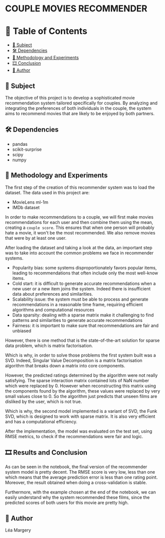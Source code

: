 # COUPLE MOVIES RECOMMENDER

# 📗 Table of Contents
- [🚀 Subject](#subject)
- [🛠 Dependencies](#dependencies)
- [🧪 Methodology and Experiments](#methodology)
- [🎞️ Conclusion](#conclusion)
- [👥 Author](#author)

## 🚀 Subject <a name="subject"></a>
The objective of this project is to develop a sophisticated movie recommendation system tailored specifically for couples. By analyzing and integrating the preferences of both individuals in the couple, the system aims to recommend movies that are likely to be enjoyed by both partners. 

## 🛠 Dependencies <a name="dependencies"></a>
- pandas
- scikit-surprise
- scipy
- numpy

## 🧪 Methodology and Experiments <a name="methodology"></a>
The first step of the creation of this recommender system was to load the dataset. The data used in this project are:
- MovieLens ml-1m
- IMDb dataset

In order to make recommendations to a couple, we will first make movies recommendations for each user and then combine them using the mean, creating a `couple score`. This ensures that when one person will probably hate a movie, it won't be the most recommended. We also remove movies that were by at least one user. 

After loading the dataset and taking a look at the data, an important step was to take into account the common problems we face in recommender systems. 
- Popularity bias: some systems disproportionately favors popular items, leading to recommendations that often include only the most well-know items. 
- Cold start: it is difficult to generate accurate recommendations when a new user or a new item joins the system. Indeed there is insufficient data about preferences and similarities.
- Scalability issue: the system must be able to process and generate recommendations in a reasonable time frame, requiring efficient algorithms and computational resources
- Data sparsity: dealing with a sparse matrix make it challenging to find patterns and similarities to generate accurate recommendations
- Fairness: it is important to make sure that recommendations are fair and unbiased

However, there is one method that is the state-of-the-art solution for sparse data problem, which is matrix factorisation. 

Which is why, in order to solve those problems the first system built was a SVD. Indeed, Singular Value Decomposition is a matrix factorisation algorithm that breaks down a matrix into core components. 

However, the predicted ratings determined by the algorithm were not really satisfying. The sparse interaction matrix contained lots of NaN number which were replaced by 0. However when reconstructing this matrix using the components found by the algorithm, these values were replaced by very small values close to 0. So the algorithm just predicts that unseen films are disliked by the user, which is not true. 

Which is why, the second model implemented is a variant of SVD, the Funk SVD, which is designed to work with sparse matrix. It is also very efficient and has a computational efficiency. 

After the implementation, the model was evaluated on the test set, using RMSE metrics, to check if the recommendations were fair and logic.


## 🎞️ Results and Conclusion <a name="conclusion"></a>
As can be seen in the notebook, the final version of the recommender system model is pretty decent. The RMSE score is very low, less than one which means that the average prediction error is less than one rating point. Moreover, the result obtained when doing a cross-validation is stable. 

Furthermore, with the example chosen at the end of the notebook, we can easily understand why the system recommended these films, since the predicted scores of both users for this movie are pretty high.

## 👥 Author <a name="author"></a>
Léa Margery